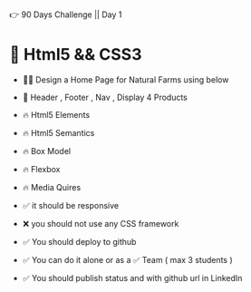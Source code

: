 👉 90 Days Challenge  || Day 1 

# 📢 Html5 && CSS3

- 🧑‍🎓 Design a Home Page for Natural Farms using below 

- 🥳 Header , Footer , Nav , Display 4 Products 


- 🔥 Html5 Elements
- 🔥 Html5 Semantics
- 🔥 Box Model 
- 🔥 Flexbox
- 🔥 Media Quires


- ✅ it should be responsive
- ❌ you should not use any CSS framework
- ✅ You should deploy to github
- ✅ You can do it alone or as a ✅ Team ( max 3 students )
- ✅ You should publish status and with github url in LinkedIn